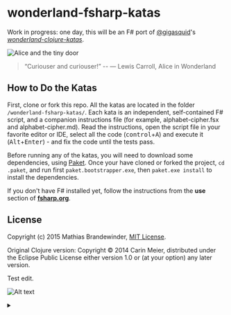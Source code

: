 # wonderland-fsharp-katas

Work in progress: one day, this will be an F# port of [@gigasquid](https://twitter.com/gigasquid)'s
[*wonderland-clojure-katas*](https://github.com/gigasquid/wonderland-clojure-katas).

![Alice and the tiny door](/images/alicedoor.gif)

>“Curiouser and curiouser!”
>-- ― Lewis Carroll, Alice in Wonderland

## How to Do the Katas

First, clone or fork this repo. All the katas are located in the folder `/wonderland-fsharp-katas/`. Each kata is an independent, self-contained F# script, and a companion instructions file (for example, alphabet-cipher.fsx and alphabet-cipher.md). Read the instructions, open the script file in your favorite editor or IDE, select all the code (<kbd>control</kbd>+<kbd>A</kbd>) and execute it (<kbd>Alt</kbd>+<kbd>Enter</kbd>) - and fix the code until the tests pass.

Before running any of the katas, you will need to download some dependencies, using [Paket](https://fsprojects.github.io/Paket/). Once your have cloned or forked the project, `cd .paket`, and run first `paket.bootstrapper.exe`, then `paket.exe install` to install the dependencies.

If you don't have F# installed yet, follow the instructions from the **use** section of [**fsharp.org**](http://www.fsharp.org).


## License

Copyright (c) 2015 Mathias Brandewinder, [MIT License](LICENSE).

Original Clojure version: Copyright © 2014 Carin Meier, distributed under the Eclipse Public License either version 1.0 or (at
your option) any later version.

Test edit.

![Alt text](https://g.gravizo.com/source/custom_mark10?https%3A%2F%2Fraw.githubusercontent.com%2claruspeter%2Fwonderland-fsharp-katas%2Fmaster%2FREADME.md)
<details> 
<summary></summary>
custom_mark10
digraph G {
    edge[fontsize=12];
    App[label="Seequent App"] ;
    TenDuke[label="10Duke",shape=rect,style=filled];
    Dynamo[shape=record,label="|Dynamo stream"];
    IdpProcessor;
    ResolveQueue[shape=record,label="|Resolve Queue"];
    Resolver;
    EventQueue[shape=record,label="|Event Queue"];
    EventProcessor;
    Database[shape=Mrecord,label="|Database|"];
    Api;
    MonitorPortal[shape=box3d];
    OneMinute[shape=none];
    App->TenDuke[label="checkout licence"];
    TenDuke->Dynamo[label="event"];
    Dynamo->IdpProcessor[label=trigger];
    IdpProcessor->EventQueue[label="rename events"];
    IdpProcessor->ResolveQueue[label="consumption events"];
    OneMinute->Resolver[style=dotted,label=tick];
    ResolveQueue->Resolver[label="read"];
    Resolver->TenDuke[dir="both",label="query for\n org/group"];
    Resolver->EventQueue[label="resolved\nconsumption"];
    OneMinute->EventProcessor[style=dotted,label=tick];
    EventQueue->EventProcessor[label="read"];
    EventProcessor->Database[label=update];
    Database->Api[label="query"];
    Api->MonitorPortal[label=display];
    }
  }
custom_mark10
</details>
